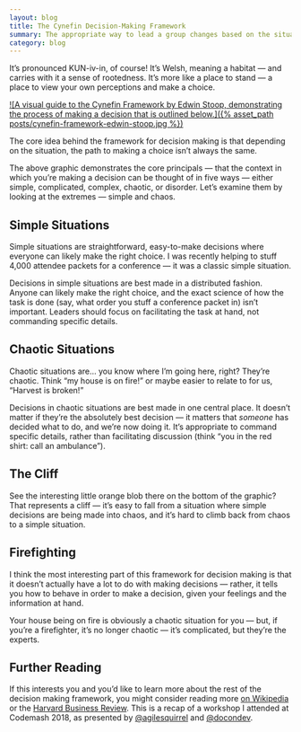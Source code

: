 ```yaml
---
layout: blog
title: The Cynefin Decision-Making Framework
summary: The appropriate way to lead a group changes based on the situation you find yourself in — is it right to command people without listening to their input? This framework for thinking can help make that choice.
category: blog
---
```


It’s pronounced KUN-iv-in, of course! It’s Welsh, meaning a habitat — and carries with it a sense of rootedness. It’s more like a place to stand — a place to view your own perceptions and make a choice.

[![A visual guide to the Cynefin Framework by Edwin Stoop, demonstrating the process of making a decision that is outlined below.]({% asset_path posts/cynefin-framework-edwin-stoop.jpg %})](https://en.wikipedia.org/wiki/File:Cynefin_framework_by_Edwin_Stoop.jpg)

<p class="lede">The core idea behind the framework for decision making is that depending on the situation, the path to making a choice isn’t always the same.</p>

The above graphic demonstrates the core principals — that the context in which you’re making a decision can be thought of in five ways — either simple, complicated, complex, chaotic, or disorder. Let’s examine them by looking at the extremes — simple and chaos.

## Simple Situations

Simple situations are straightforward, easy-to-make decisions where everyone can likely make the right choice. I was recently helping to stuff 4,000 attendee packets for a conference — it was a classic simple situation.

Decisions in simple situations are best made in a distributed fashion. Anyone can likely make the right choice, and the exact science of how the task is done (say, what order you stuff a conference packet in) isn’t important. Leaders should focus on facilitating the task at hand, not commanding specific details.

## Chaotic Situations

Chaotic situations are… you know where I’m going here, right? They’re chaotic. Think “my house is on fire!” or maybe easier to relate to for us, “Harvest is broken!”

Decisions in chaotic situations are best made in one central place. It doesn’t matter if they’re the absolutely best decision — it matters that _someone_ has decided what to do, and we’re now doing it. It’s appropriate to command specific details, rather than facilitating discussion (think “you in the red shirt: call an ambulance”).

## The Cliff

See the interesting little orange blob there on the bottom of the graphic? That represents a cliff — it’s easy to fall from a situation where simple decisions are being made into chaos, and it’s hard to climb back from chaos to a simple situation.

## Firefighting

I think the most interesting part of this framework for decision making is that it doesn’t actually have a lot to do with making decisions — rather, it tells you how to behave in order to make a decision, given your feelings and the information at hand.

Your house being on fire is obviously a chaotic situation for you — but, if you’re a firefighter, it’s no longer chaotic — it’s complicated, but they’re the experts.

## Further Reading

If this interests you and you’d like to learn more about the rest of the decision making framework, you might consider reading more [on Wikipedia](https://en.wikipedia.org/wiki/Cynefin_framework) or the [Harvard Business Review](https://hbr.org/2007/11/a-leaders-framework-for-decision-making). This is a recap of a workshop I attended at Codemash 2018, as presented by [@agilesquirrel](https://twitter.com/agilesquirrel) and [@docondev](https://twitter.com/docondev).

